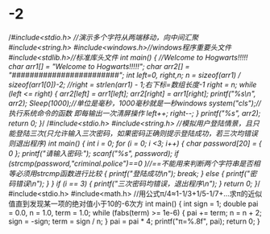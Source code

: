 # -2
/*#include<stdio.h>
//演示多个字符从两端移动，向中间汇聚
#include<string.h>
#include<windows.h>//windows程序重要头文件
#include<stdlib.h>//标准库头文件
int main()
{
	//Welcome to Hogwarts!!!!!
	char arr1[] = "Welcome to Hogwarts!!!!!";
	char arr2[] = "########################";
	int left=0, right,n;
	n = sizeof(arr1) / sizeof(arr1[0])-2;
	//right = strlen(arr1) - 1;右下标=数组长度-1
	right = n;
	while (left <= right)
	{
      arr2[left] = arr1[left];
	  arr2[right] = arr1[right];
	  printf("%s\n", arr2);
	  Sleep(1000);//单位是毫秒，1000毫秒就是一秒windows
	  system("cls");//执行系统命令的函数 即每输出一次清屏操作
	  left++;
	  right--;
	}
	printf("%s", arr2);
	return 0;
}*/
/*#include<stdio.h>
#include<string.h>
//模拟用户登陆情景，且只能登陆三次(只允许输入三次密码，如果密码正确则提示登陆成功，若三次均错误则退出程序)
int main()
{
	int i = 0;
	for (i = 0; i <3; i++)
	{
		char password[20] = { 0 };
		printf("请输入密码:");
		scanf("%s", password);
		if (strcmp(password,"criminal.police")==0  )//==不能用来判断两个字符串是否相等必须用strcmp函数进行比较
		{
			printf("登陆成功\n");
			break;
		}
		else
		{
			printf("密码错误\n");
		}
	}
	if (i == 3)
	{
		printf("三次密码均错误，退出程序\n");
	}
	return 0;
}*/
#include<stdio.h>
#include<math.h>
//用公式π/4≈1-1/3+1/5-1/7+...求π的近似值直到发现某一项的绝对值小于10的-6次方
int main()
{
	int sign = 1;
	double pai = 0.0, n = 1.0, term = 1.0;
	while (fabs(term) >= 1e-6)
	{
		pai += term;
		n = n + 2;
		sign = -sign;
		term = sign / n;
	}
	pai = pai * 4;
	printf("π=%.8f", pai);
	return 0;
}
